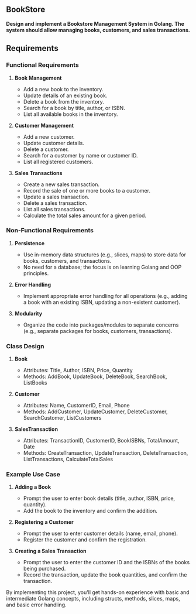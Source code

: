 ## BookStore

**Design and implement a Bookstore Management System in Golang. The system should allow managing books, customers, and sales transactions.**

## Requirements

### Functional Requirements

1. **Book Management**
   - Add a new book to the inventory.
   - Update details of an existing book.
   - Delete a book from the inventory.
   - Search for a book by title, author, or ISBN.
   - List all available books in the inventory.

2. **Customer Management**
   - Add a new customer.
   - Update customer details.
   - Delete a customer.
   - Search for a customer by name or customer ID.
   - List all registered customers.

3. **Sales Transactions**
   - Create a new sales transaction.
   - Record the sale of one or more books to a customer.
   - Update a sales transaction.
   - Delete a sales transaction.
   - List all sales transactions.
   - Calculate the total sales amount for a given period.

### Non-Functional Requirements

1. **Persistence**
   - Use in-memory data structures (e.g., slices, maps) to store data for books, customers, and transactions.
   - No need for a database; the focus is on learning Golang and OOP principles.

2. **Error Handling**
   - Implement appropriate error handling for all operations (e.g., adding a book with an existing ISBN, updating a non-existent customer).

3. **Modularity**
   - Organize the code into packages/modules to separate concerns (e.g., separate packages for books, customers, transactions).

### Class Design

1. **Book**
   - Attributes: Title, Author, ISBN, Price, Quantity
   - Methods: AddBook, UpdateBook, DeleteBook, SearchBook, ListBooks

2. **Customer**
   - Attributes: Name, CustomerID, Email, Phone
   - Methods: AddCustomer, UpdateCustomer, DeleteCustomer, SearchCustomer, ListCustomers

3. **SalesTransaction**
   - Attributes: TransactionID, CustomerID, BookISBNs, TotalAmount, Date
   - Methods: CreateTransaction, UpdateTransaction, DeleteTransaction, ListTransactions, CalculateTotalSales

### Example Use Case

1. **Adding a Book**
   - Prompt the user to enter book details (title, author, ISBN, price, quantity).
   - Add the book to the inventory and confirm the addition.

2. **Registering a Customer**
   - Prompt the user to enter customer details (name, email, phone).
   - Register the customer and confirm the registration.

3. **Creating a Sales Transaction**
   - Prompt the user to enter the customer ID and the ISBNs of the books being purchased.
   - Record the transaction, update the book quantities, and confirm the transaction.

By implementing this project, you'll get hands-on experience with basic and intermediate Golang concepts, including structs, methods, slices, maps, and basic error handling.
